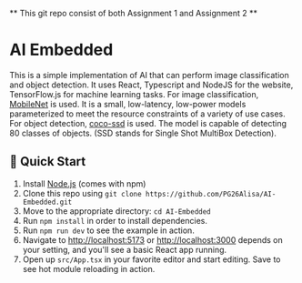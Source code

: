 ** This git repo consist of both Assignment 1 and Assignment 2 **
# AI Embedded

This is a simple implementation of AI that can perform image classification and object detection. It uses React, Typescript and NodeJS for the website, TensorFlow.js for machine learning tasks.
For image classification, [MobileNet](https://github.com/tensorflow/tfjs-models/tree/master/mobilenet) is used. It is a small, low-latency, low-power models parameterized to meet the resource constraints of a variety of use cases.
For object detection, [coco-ssd](https://github.com/tensorflow/tfjs-models/tree/master/coco-ssd) is used. The model is capable of detecting 80 classes of objects. (SSD stands for Single Shot MultiBox Detection).

## 🚀 Quick Start

1. Install [Node.js](https://nodejs.org/) (comes with npm)
2. Clone this repo using `git clone https://github.com/PG26Alisa/AI-Embedded.git`
3. Move to the appropriate directory: `cd AI-Embedded`<br>
4. Run `npm install` in order to install dependencies.<br>
5. Run `npm run dev` to see the example in action.<br>
6. Navigate to [http://localhost:5173](http://localhost:5173) or [http://localhost:3000](http://localhost:3000) depends on your setting, and you'll see a basic React app running.
7. Open up `src/App.tsx` in your favorite editor and start editing. Save to see hot module reloading in action.
